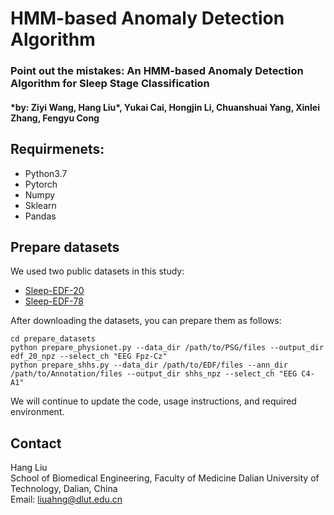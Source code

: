 # HMM-based Anomaly Detection Algorithm
### Point out the mistakes: An HMM-based Anomaly Detection Algorithm for Sleep Stage Classification
#### *by: Ziyi Wang, Hang Liu\*, Yukai Cai, Hongjin Li, Chuanshuai Yang, Xinlei Zhang, Fengyu Cong 


## Requirmenets:
- Python3.7
- Pytorch
- Numpy
- Sklearn
- Pandas

## Prepare datasets
We used two public datasets in this study:
- [Sleep-EDF-20](https://gist.github.com/emadeldeen24/a22691e36759934e53984289a94cb09b)
- [Sleep-EDF-78](https://physionet.org/content/sleep-edfx/1.0.0/)


After downloading the datasets, you can prepare them as follows:
```
cd prepare_datasets
python prepare_physionet.py --data_dir /path/to/PSG/files --output_dir edf_20_npz --select_ch "EEG Fpz-Cz"
python prepare_shhs.py --data_dir /path/to/EDF/files --ann_dir /path/to/Annotation/files --output_dir shhs_npz --select_ch "EEG C4-A1"
```

We will continue to update the code, usage instructions, and required environment.

## Contact
Hang Liu   
School of Biomedical Engineering, Faculty of Medicine
Dalian University of Technology, Dalian, China   
Email: liuahng@dlut.edu.cn
